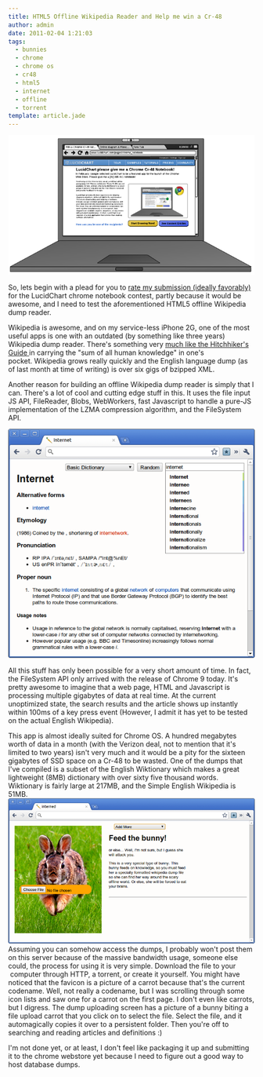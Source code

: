 ```yaml
---
title: HTML5 Offline Wikipedia Reader and Help me win a Cr-48
author: admin
date: 2011-02-04 1:21:03
tags: 
  - bunnies
  - chrome
  - chrome os
  - cr48
  - html5
  - internet
  - offline
  - torrent
template: article.jade
---
```


[![](690-11.png "690 (1)")](http://www.lucidchart.com/community/examples/view/4d40ad1f-f1b0-44a7-b39b-1db00ac17bf0)

So, lets begin with a plead for you to [rate my submission (ideally favorably)](http://www.lucidchart.com/community/examples/view/4d40ad1f-f1b0-44a7-b39b-1db00ac17bf0) for the LucidChart chrome notebook contest, partly because it would be awesome, and I need to test the aforementioned HTML5 offline Wikipedia dump reader.

Wikipedia is awesome, and on my service-less iPhone 2G, one of the most useful apps is one with an outdated (by something like three years) Wikipedia dump reader. There's something very [much like the Hitchhiker's Guide ](http://xkcd.com/548/)in carrying the "sum of all human knowledge" in one's pocket. Wikipedia grows really quickly and the English language dump (as of last month at time of writing) is over six gigs of bzipped XML.

Another reason for building an offline Wikipedia dump reader is simply that I can. There's a lot of cool and cutting edge stuff in this. It uses the file input JS API, FileReader, Blobs, WebWorkers, fast Javascript to handle a pure-JS implementation of the LZMA compression algorithm, and the FileSystem API.

[![](Internet-Google-Chrome_002.png "Internet - Google Chrome_002")](Internet-Google-Chrome_002.png)

All this stuff has only been possible for a very short amount of time. In fact, the FileSystem API only arrived with the release of Chrome 9 today. It's pretty awesome to imagine that a web page, HTML and Javascript is processing multiple gigabytes of data at real time. At the current unoptimized state, the search results and the article shows up instantly within 100ms of a key press event (However, I admit it has yet to be tested on the actual English Wikipedia).

This app is almost ideally suited for Chrome OS. A hundred megabytes worth of data in a month (with the Verizon deal, not to mention that it's limited to two years) isn't very much and it would be a pity for the sixteen gigabytes of SSD space on a Cr-48 to be wasted. One of the dumps that I've compiled is a subset of the English Wiktionary which makes a great lightweight (8MB) dictionary with over sixty five thousand words. Wiktionary is fairly large at 217MB, and the Simple English Wikipedia is 51MB.
[![](interned-Google-Chrome_004.png "interned - Google Chrome_004")](interned-Google-Chrome_004.png)
Assuming you can somehow access the dumps, I probably won't post them on this server because of the massive bandwidth usage, someone else could, the process for using it is very simple. Download the file to your  computer through HTTP, a torrent, or create it yourself. You might have noticed that the favicon is a picture of a carrot because that's the current codename. Well, not really a codename, but I was scrolling through some icon lists and saw one for a carrot on the first page. I don't even like carrots, but I digress. The dump uploading screen has a picture of a bunny biting a file upload carrot that you click on to select the file. Select the file, and it automagically copies it over to a persistent folder. Then you're off to searching and reading articles and definitions :)

I'm not done yet, or at least, I don't feel like packaging it up and submitting it to the chrome webstore yet because I need to figure out a good way to host database dumps.
